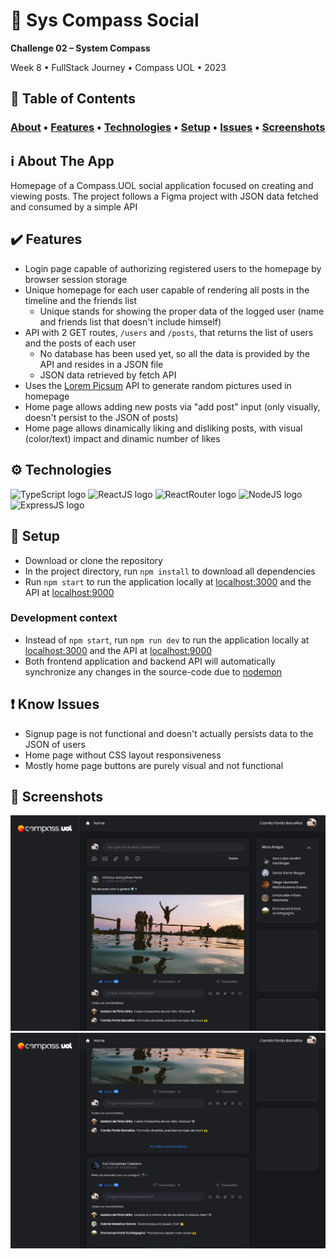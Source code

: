 # :busts_in_silhouette: Sys Compass Social

**Challenge 02 – System Compass**

Week 8 • FullStack Journey • Compass UOL • 2023

## :bookmark_tabs: Table of Contents
### [About](#information_source-about-the-app) • [Features](#heavy_check_mark-features) • [Technologies](#gear-technologies) • [Setup](#rocket-setup) • [Issues](#exclamation-know-issues) • [Screenshots](#camera_flash-screenshots)

## :information_source: About The App
Homepage of a Compass.UOL social application focused on creating and viewing posts. The project follows a Figma project with JSON data fetched and consumed by a simple API

## :heavy_check_mark: Features
- Login page capable of authorizing registered users to the homepage by browser session storage
- Unique homepage for each user capable of rendering all posts in the timeline and the friends list
    - Unique stands for showing the proper data of the logged user (name and friends list that doesn't include himself)
- API with 2 GET routes, `/users` and `/posts`, that returns the list of users and the posts of each user
    - No database has been used yet, so all the data is provided by the API and resides in a JSON file
    - JSON data retrieved by fetch API
- Uses the [Lorem Picsum](https://picsum.photos/) API to generate random pictures used in homepage
- Home page allows adding new posts via "add post" input (only visually, doesn't persist to the JSON of posts)
- Home page allows dinamically liking and disliking posts, with visual (color/text) impact and dinamic number of likes

## :gear: Technologies
![TypeScript logo](https://img.shields.io/badge/TypeScript-007ACC?style=for-the-badge&logo=typescript&logoColor=white)
![ReactJS logo](https://img.shields.io/badge/React-20232A?style=for-the-badge&logo=react&logoColor=61DAFB)
![ReactRouter logo](https://img.shields.io/badge/React_Router-CA4245?style=for-the-badge&logo=react-router&logoColor=white)
![NodeJS logo](https://img.shields.io/badge/Node.js-43853D?style=for-the-badge&logo=node.js&logoColor=white)
![ExpressJS logo](https://img.shields.io/badge/express.js-%23404d59.svg?style=for-the-badge&logo=express&logoColor=%2361DAFB)

## :rocket: Setup
- Download or clone the repository
- In the project directory, run `npm install` to download all dependencies
- Run `npm start` to run the application locally at [localhost:3000](http://localhost:3000) and the API at [localhost:9000](http://localhost:9000)

### Development context
- Instead of `npm start`, run `npm run dev` to run the application locally at [localhost:3000](http://localhost:3000) and the API at [localhost:9000](http://localhost:9000)
- Both frontend application and backend API will automatically synchronize any changes in the source-code due to [nodemon](https://www.npmjs.com/package/nodemon)

## :exclamation: Know Issues
- Signup page is not functional and doesn't actually persists data to the JSON of users
- Home page without CSS layout responsiveness
- Mostly home page buttons are purely visual and not functional

## :camera_flash: Screenshots
![Homepage initial](/src/assets/screenshots/Homepage.png)
![Homepage scrolled](/src/assets/screenshots/Homepage-scrolled.png)